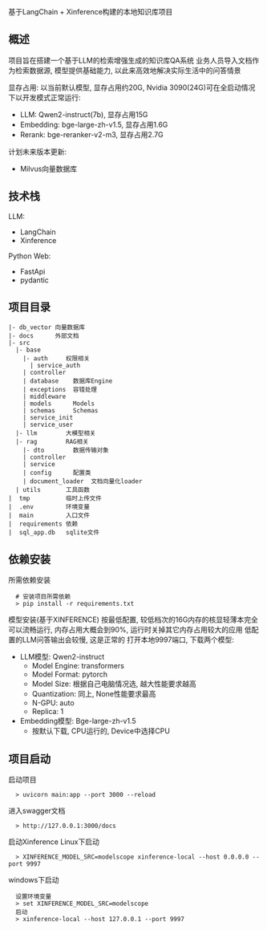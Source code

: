 基于LangChain + Xinference构建的本地知识库项目

## 概述
项目旨在搭建一个基于LLM的检索增强生成的知识库QA系统
业务人员导入文档作为检索数据源, 模型提供基础能力, 以此来高效地解决实际生活中的问答情景

显存占用:
以当前默认模型, 显存占用约20G, Nvidia 3090(24G)可在全启动情况下以开发模式正常运行:
- LLM:       Qwen2-instruct(7b), 显存占用15G
- Embedding: bge-large-zh-v1.5, 显存占用1.6G
- Rerank:    bge-reranker-v2-m3, 显存占用2.7G

计划未来版本更新:
- Milvus向量数据库

## 技术栈
LLM:
- LangChain
- Xinference

Python Web:
- FastApi
- pydantic

## 项目目录
```
|- db_vector 向量数据库
|- docs      外部文档
|- src
  |- base
    |- auth     权限相关
      | service_auth
    | controller
    | database    数据库Engine
    | exceptions  容错处理
    | middleware
    | models      Models
    | schemas     Schemas
    | service_init
    | service_user
  |- llm        大模型相关
  |- rag        RAG相关
    |- dto        数据传输对象
    | controller
    | service
    | config      配置类
    | document_loader  文档向量化loader
  | utils       工具函数
|  tmp          临时上传文件
|  .env         环境变量
|  main         入口文件
|  requirements 依赖
|  sql_app.db   sqlite文件
```
## 依赖安装
所需依赖安装
```
  # 安装项目所需依赖
  > pip install -r requirements.txt
```

模型安装(基于XINFERENCE)
按最低配置, 较低档次的16G内存的核显轻薄本完全可以流畅运行, 内存占用大概会到90%, 运行时关掉其它内存占用较大的应用
低配置的LLM问答输出会较慢, 这是正常的
打开本地9997端口, 下载两个模型:
   - LLM模型: Qwen2-instruct
     - Model Engine: transformers
     - Model Format: pytorch
     - Model Size: 根据自己电脑情况选, 越大性能要求越高
     - Quantization: 同上, None性能要求最高
     - N-GPU: auto
     - Replica: 1
   - Embedding模型: Bge-large-zh-v1.5
     - 按默认下载, CPU运行的, Device中选择CPU

## 项目启动
启动项目
```
  > uvicorn main:app --port 3000 --reload
```

进入swagger文档
```
  > http://127.0.0.1:3000/docs
```

启动Xinference
Linux下启动
```
  > XINFERENCE_MODEL_SRC=modelscope xinference-local --host 0.0.0.0 --port 9997
```
windows下启动
```
  设置环境变量
  > set XINFERENCE_MODEL_SRC=modelscope
  启动
  > xinference-local --host 127.0.0.1 --port 9997
```